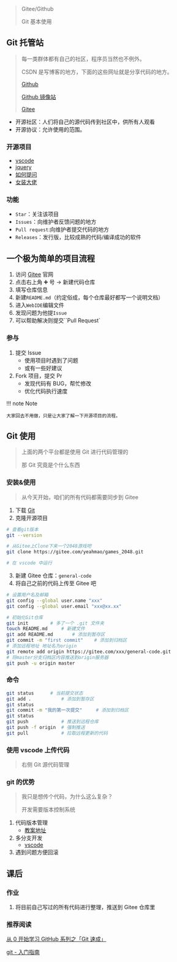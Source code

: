 > Gitee/Github
>
> Git 基本使用

## Git 托管站

> 每一类群体都有自己的社区，程序员当然也不例外。
>
> CSDN 是写博客的地方，下面的这些网址就是分享代码的地方。
>
> [Github](https://github.com/)
>
> [Github 镜像站](https://hub.fastgit.org/)
>
> [Gitee](https://gitee.com/)

- 开源社区：人们将自己的源代码传到社区中，供所有人观看
- 开源协议：允许使用的范围。

### 开源项目

- [vscode](https://github.com/microsoft/vscode)
- [jquery](https://github.com/jquery/jquery)
- [如何提问](https://github.com/tvvocold/How-To-Ask-Questions-The-Smart-Way)
- [女装大佬](https://github.com/komeiji-satori/Dress)

### 功能

- `Star`：关注该项目
- `Issues`：向维护者反馈问题的地方
- `Pull request`:向维护者提交代码的地方
- `Releases`：发行版，比较成熟的代码/编译成功的软件

## 一个极为简单的项目流程

1. 访问 [Gitee](https://gitee.com/) 官网
2. 点击右上角 ➕ 号 -> 新建代码仓库
3. 填写仓库信息
4. 新建`README.md`（约定俗成，每个仓库最好都写一个说明文档）
5. 进入`WebIDE`编辑文件
6. 发现问题为他提`Issue`
7. 可以帮助解决则提交``Pull Request`

### 参与

1. 提交 Issue
    - 使用项目时遇到了问题
    - 或有一些好建议
2. Fork 项目，提交 Pr
    - 发现代码有 BUG，帮忙修改
    - 优化代码执行速度

!!! note Note

    大家回去不用做，只是让大家了解一下开源项目的流程。

## Git 使用

> 上面的两个平台都是使用 Git 进行代码管理的
>
> 那 Git 究竟是个什么东西

### 安装&使用

> 从今天开始，咱们的所有代码都需要同步到 Gitee

1. 下载 [Git](https://git-scm.com/download/win)
2. 克隆开源项目
```bash
# 查看git版本
git --version

# 从Gitee上Clone下来一个2048游戏吧
git clone https://gitee.com/yeahmao/games_2048.git

# 在 vscode 中运行
```
3. 新建 Gitee 仓库：`general-code`
4. 将自己之前的代码上传至 Gitee 吧
```bash
# 设置用户名及邮箱
git config --global user.name "xxx"
git config --global user.email "xxx@xx.xx"

# 初始化Git仓库
git init		# 多了一个 .git 文件夹
touch README.md		# 新建文件
git add README.md		# 添加到暂存区
git commit -m "first commit"	# 添加到归档区
# 添加远程地址 地址名为origin
git remote add origin https://gitee.com/xxx/general-code.git
# 将master分支归档区内容推送到origin服务器
git push -u origin master
```

### 命令

```bash
git status		# 当前提交状态
git add .			# 添加到暂存区
git status
git commit -m "我的第一次提交"		# 添加到归档区
git status
git push 			# 推送到远程仓库
git push -f origin	# 强制推送
git pull			# 拉取远程更新的代码
```

### 使用 vscode 上传代码

> 右侧 Git 源代码管理

### git 的优势

> 我只是想传个代码，为什么这么复杂？
>
> 开发需要版本控制系统

1. 代码版本管理
    - [教案地址](https://github.com/fzf404/share/)
2. 多分支开发
    - [vscode](https://github.com/microsoft/vscode)
3. 遇到问题方便回滚

## 课后

### 作业

1. 将目前自己写过的所有代码进行整理，推送到 Gitee 仓库里

### 推荐阅读

[从 0 开始学习 GitHub 系列之「Git 速成」](https://zhuanlan.zhihu.com/p/21269318)

[git - 入门指南](https://zhuanlan.zhihu.com/p/21193604)
